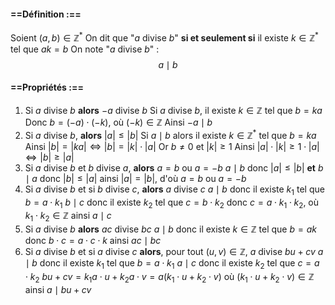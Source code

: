 #### ==Définition :== 
Soient $(a,b)\in\mathbb Z^*$
On dit que "$a$ divise $b$" **si et seulement si** il existe $k\in\mathbb Z^*$ tel que $ak=b$ 
On note "$a$ divise $b$" : $$a\mid b$$
#### ==Propriétés :==
1. Si $a$ divise $b$ **alors** $-a$ divise $b$ 
	Si $a$ divise $b$, il existe $k\in\mathbb Z$ tel que $b=ka$ 
	Donc $b=(-a)\cdot (-k)$, où $(-k)\in\mathbb Z$ 
	Ainsi $-a\mid b$ 
2. Si $a$ divise $b$, **alors** $|a| \le |b|$ 
	Si $a\mid b$ alors il existe $k\in\mathbb Z^*$ tel que $b=ka$ 
	Ainsi $|b| = |ka|\iff |b|=|k|\cdot |a|$ 
	Or $b\ne 0$ et $|k|\ge 1$
	Ainsi $|a|\cdot |k|\ge 1\cdot |a|\iff |b|\ge |a|$ 
3. Si $a$ divise $b$ et $b$ divise $a$, **alors** $a=b$ ou $a=-b$ 
	$a\mid b$ donc $|a|\le |b|$ **et** $b\mid a$ donc $|b|\le |a|$ 
	ainsi $|a|=|b|$, d'où  $a=b$ ou $a=-b$ 
4. Si $a$ divise $b$ et si $b$ divise $c$, **alors** $a$ divise $c$
	$a\mid b$ donc il existe $k_1$ tel que $b=a\cdot k_1$
	$b\mid c$ donc il existe $k_2$  tel que $c=b\cdot k_2$ 
	donc $c=a\cdot k_1\cdot k_2$, où $k_1\cdot k_2\in\mathbb Z$ 
	ainsi $a\mid c$ 
5. Si $a$ divise $b$ **alors** $ac$ divise $bc$ 
	$a\mid b$ donc il existe $k\in\mathbb Z$ tel que $b=ak$ 
	donc $b\cdot c=a\cdot c\cdot k$ 
	ainsi $ac\mid bc$ 
6. Si $a$ divise $b$ et si $a$ divise $c$ **alors**, pour tout $(u,v)\in\mathbb Z$, $a$ divise $bu+cv$ 
	$a\mid b$ donc il existe $k_1$ tel que $b=a\cdot k_1$
	$a\mid c$ donc il existe $k_2$  tel que $c=a\cdot k_2$ 
	$bu+cv=k_1a\cdot u + k_2a\cdot v=a(k_1\cdot u+k_2\cdot v)$ 
	où $(k_1\cdot u+k_2\cdot v)\in\mathbb Z$
	ainsi $a\mid bu +cv$ 
